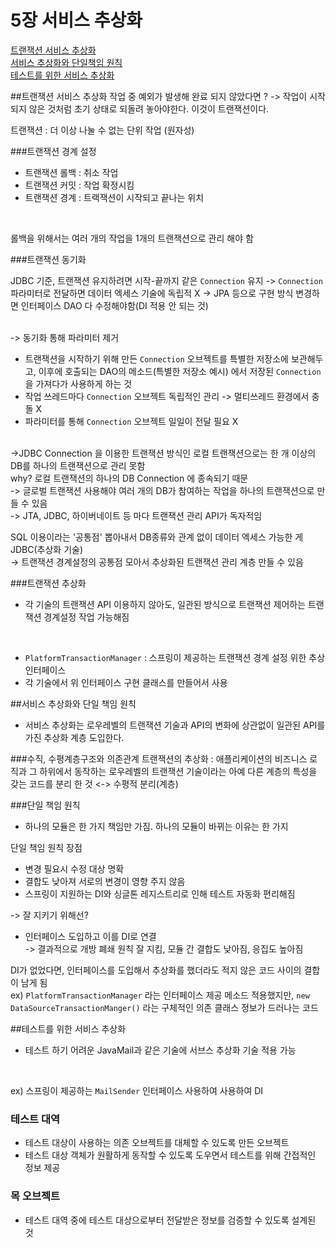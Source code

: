 # 5장 서비스 추상화

[트랜잭션 서비스 추상화](#트랜잭션-서비스-추상화)<br/>
[서비스 추상화와 단일책임 원칙](#서비스-추상화와-단일책임-원칙)<br/>
[테스트를 위한 서비스 추상화](#테스트를-위한-서비스-추상화)<br/>

##트랜잭션 서비스 추상화
작업 중 예외가 발생해 완료 되지 않았다면 ? -> 작업이 시작되지 않은 것처럼 초기 상태로 되돌려 놓아야한다. 이것이 트랜잭션이다.


트랜잭션 : 더 이상 나눌 수 없는 단위 작업 (원자성)

###트랜잭션 경계 설정
- 트랜잭션 롤백 : 취소 작업
- 트랜잭션 커밋 : 작업 확정시킴
- 트랜잭션 경계 : 트랙잭션이 시작되고 끝나는 위치
<br>

롤백을 위해서는 여러 개의 작업을 1개의 트랜잭션으로 관리 해야 함  


###트랜잭션 동기화

JDBC 기준, 트랜잭션 유지하려면 시작-끝까지 같은 ``Connection`` 유지
-> ``Connection`` 파라미터로 전달하면 데이터 엑세스 기술에 독립적 X -> JPA 등으로 구현 방식 변경하면 인터페이스 DAO 다 수정해야함(DI 적용 안 되는 것)

<br>
-> 동기화 통해 파라미터 제거

- 트랜잭션을 시작하기 위해 만든 ```Connection``` 오브젝트를 특별한 저장소에 보관해두고, 이후에 호출되는 DAO의 메소드(특별한 저장소 예시) 에서 저장된 ``Connection``을 가져다가 사용하게 하는 것
- 작업 쓰레드마다 ```Connection``` 오브젝트 독립적인 관리 -> 멀티쓰레드 환경에서 충돌 X
- 파라미터를 통해 ```Connection``` 오브젝트 일일이 전달 필요 X

<br>
->JDBC Connection 을 이용한 트랜잭션 방식인 로컬 트랜잭션으로는 한 개 이상의 DB를 하나의 트랜잭션으로 관리 못함 
<br>
why? 로컬 트랜잭션의 하나의 DB Connection 에 종속되기 때문<br>
-> 글로벌 트랜잭션 사용해야 여러 개의 DB가 참여하는 작업을 하나의 트랜잭션으로 만들 수 있음
<br>-> JTA, JDBC, 하이버네이트 등 마다 트랜잭션 관리 API가 독자적임

<br>

SQL 이용이라는 '공통점' 뽑아내서 DB종류와 관계 없이 데이터 엑세스 가능한 게 JDBC(추상화 기술)
<br>
-> 트랜잭션 경계설정의 공통점 모아서 추상화된 트랜잭션 관리 계층 만들 수 있음

###트랜잭션 추상화
-   각 기술의 트랜잭션 API 이용하지 않아도, 일관된 방식으로 트랜잭션 제어하는 트랜잭션 경계설정 작업 가능해짐
<br>
    
-   ```PlatformTransactionManager``` : 스프링이 제공하는 트랜잭션 경계 설정 위한 추상인터페이스
-   각 기술에서 위 인터페이스 구현 클래스를 만들어서 사용

##서비스 추상화와 단일 책임 원칙

-   서비스 추상화는 로우레벨의 트랜잭션 기술과 API의 변화에 상관없이 일관된 API를 가진 추상화 계층 도입한다.

###수직, 수평계층구조와 의존관계
트랜잭션의 추상화 : 애플리케이션의 비즈니스 로직과 그 하위에서 동작하는 로우레벨의 트랜잭션 기술이라는 아예 다른 계층의 특성을 갖는 코드를 분리 한 것
<-> 수평적 분리(계층)


###단일 책임 원칙
-   하나의 모듈은 한 가지 책임만 가짐. 하나의 모듈이 바뀌는 이유는 한 가지

단일 책임 원칙 장점
-   변경 필요시 수정 대상 명확
-   결합도 낮아져 서로의 변경이 영향 주지 않음
-   스프링이 지원하는 DI와 싱글톤 레지스트리로 인해 테스트 자동화 편리해짐

-> 잘 지키기 위해선?
-   인터페이스 도입하고 이를 DI로 연결<br>
-> 결과적으로 개방 폐쇄 원칙 잘 지킴, 모듈 간 결합도 낮아짐, 응집도 높아짐

DI가 없었다면, 인터페이스를 도입해서 추상화를 했더라도 적지 않은 코드 사이의 결합이 남게 됨
<br> ex) ```PlatformTransactionManager``` 라는 인터페이스 제공 메소드 적용했지만, ``new DataSourceTransactionManger()`` 라는 구체적인 의존 클래스 정보가 드러나는 코드


##테스트를 위한 서비스 추상화

-   테스트 하기 어려운 JavaMail과 같은 기술에 서브스 추상화 기술 적용 가능

<br>

ex) 스프링이 제공하는 ```MailSender``` 인터페이스 사용하여 사용하여 DI 

### 테스트 대역

-   테스트 대상이 사용하는 의존 오브젝트를 대체할 수 있도록 만든 오브젝트
-   테스트 대상 객체가 원활하게 동작할 수 있도록 도우면서 테스트를 위해 간접적인 정보 제공

### 목 오브젝트

-   테스트 대역 중에 테스트 대상으로부터 전달받은 정보를 검증할 수 있도록 설계된 것
